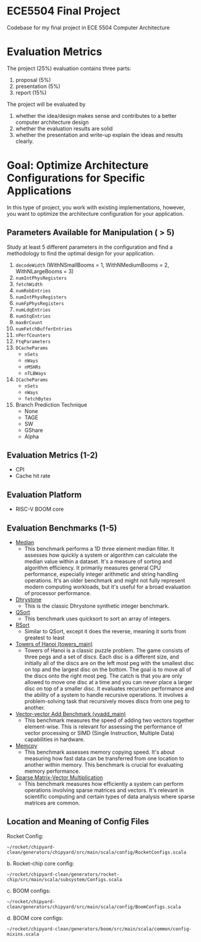 # ECE5504 Final Project
Codebase for my final project in ECE 5504 Computer Architecture
# Evaluation Metrics 
The project (25%) evaluation contains three parts:
1. proposal (5%)
2. presentation (5%)
3. report (15%)

The project will be evaluated by 
1. whether the idea/design makes sense and contributes to a better
computer architecture design
2. whether the evaluation results are solid
3. whether the presentation and write-up explain the ideas and results clearly.

# Goal: Optimize Architecture Configurations for Specific Applications 
In this type of project, you work with existing implementations, however, you want to optimize the architecture configuration for your application.
## Parameters Available for Manipulation ( > 5)
Study at least 5 different parameters in the configuration and find a methodology to find the optimal design for your application.
1. `decodeWidth` (WithNSmallBooms = 1, WithNMediumBooms = 2, WithNLargeBooms = 3)
2. `numIntPhysRegisters`
3. `fetchWidth`
4. `numRobEntries`
5. `numIntPhysRegisters`
6. `numFpPhysRegisters`
7. `numLdqEntries`
8. `numStqEntries`
9. `maxBrCount`
10. `numFetchBufferEntries`
11. `nPerfCounters`
12. `FtqParameters`
13. `DCacheParams`
    - `nSets`
    - `nWays`
    - `nMSHRs`
    - `nTLBWays`
15. `ICacheParams`
    - `nSets`
    - `nWays`
    - `fetchBytes`
16. Branch Prediction Technique
    - None
    - TAGE
    - SW
    - GShare
    - Alpha
## Evaluation Metrics (1-2)
* CPI
* Cache hit rate 
## Evaluation Platform
- RISC-V BOOM core
## Evaluation Benchmarks (1-5)
* [Median](https://github.com/riscv-software-src/riscv-tests/blob/master/benchmarks/median/median_main.c)
  * This benchmark performs a 1D three element median filter. It assesses how quickly a system or algorithm can calculate the median value within a dataset. It's a measure of sorting and algorithm efficiency. It primarily measures general CPU performance, especially integer arithmetic and string handling operations. It's an older benchmark and might not fully represent modern computing workloads, but it's useful for a broad evaluation of processor performance.
* [Dhrystone](https://github.com/riscv-software-src/riscv-tests/blob/master/benchmarks/dhrystone/dhrystone_main.c)
  * This is the classic Dhrystone synthetic integer benchmark.
* [QSort](https://github.com/riscv-software-src/riscv-tests/blob/master/benchmarks/qsort/qsort_main.c)
  * This benchmark uses quicksort to sort an array of integers.
* [RSort](https://github.com/riscv-software-src/riscv-tests/blob/master/benchmarks/rsort/rsort.c)
  * Similar to QSort, except it does the reverse, meaning it sorts from greatest to least 
* [Towers of Hanoi (towers_main)](https://github.com/riscv-software-src/riscv-tests/blob/master/benchmarks/towers/towers_main.c)
  * Towers of Hanoi is a classic puzzle problem. The game consists of three pegs and a set of discs. Each disc is a different size, and initially all of the discs are on the left most peg with the smallest disc on top and the largest disc on the bottom. The goal is to move all of the discs onto the right most peg. The catch is that you are only allowed to move one disc at a time and you can never place a larger disc on top of a smaller disc. It evaluates recursion performance and the ability of a system to handle recursive operations. It involves a problem-solving task that recursively moves discs from one peg to another.
* [Vector-vector Add Benchmark (vvadd_main)](https://github.com/riscv-software-src/riscv-tests/blob/master/benchmarks/vvadd/vvadd_main.c)
  * This benchmark measures the speed of adding two vectors together element-wise. This is relevant for assessing the performance of vector processing or SIMD (Single Instruction, Multiple Data) capabilities in hardware.
* [Memcpy](https://github.com/riscv-software-src/riscv-tests/blob/master/benchmarks/memcpy/memcpy_main.c)
  * This benchmark assesses memory copying speed. It's about measuring how fast data can be transferred from one location to another within memory. This benchmark is crucial for evaluating memory performance.
* [Sparse Matrix-Vector Multiplication](https://github.com/riscv-software-src/riscv-tests/blob/master/benchmarks/spmv/spmv_main.c)
  * This benchmark measures how efficiently a system can perform operations involving sparse matrices and vectors. It's relevant in scientific computing and certain types of data analysis where sparse matrices are common.
## Location and Meaning of Config Files 
Rocket Config:
```
~/rocket/chipyard-clean/generators/chipyard/src/main/scala/config/RocketConfigs.scala
```
b. Rocket-chip core config:
```
~/rocket/chipyard-clean/generators/rocket-chip/src/main/scala/subsystem/Configs.scala
```
c. BOOM configs:
```
~/rocket/chipyard-clean/generators/chipyard/src/main/scala/config/BoomConfigs.scala
```
d. BOOM core configs:
```
~/rocket/chipyard-clean/generators/boom/src/main/scala/common/config-mixins.scala
```
